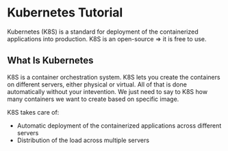 # Kubernetes Tutorial

Kubernetes (K8S) is a standard for deployment of the containerized applications into production. K8S is an open-source => it is free to use.

## What Is Kubernetes

K8S is a container orchestration system. K8S lets you create the containers on different servers, either physical or virtual. All of that is done automatically without your intevention. We just need to say to K8S how many containers we want to create based on specific image.

K8S takes care of:

- Automatic deployment of the containerized applications across different servers
- Distribution of the load across multiple servers

